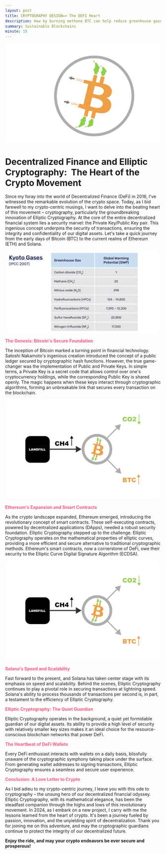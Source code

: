 ```yaml
---
layout: post
title: CRYPTOGRAPHY DESIGN=> The DEFI Heart
description: How by burning methane BTC can help reduce greenhouse gases
summary: Sustainable Blockchains
minute: 15
---
```


![BTC-Intro](/assets/images/art/CH4/CH4.jpeg)

# Decentralized Finance and Elliptic Cryptography:  The Heart of the Crypto Movement

Since my foray into the world of Decentralized Finance (DeFi) in 2016, I've witnessed the remarkable evolution of the crypto space. Today, as I bid farewell to my crypto-centric musings, I want to delve into the beating heart of this movement – cryptography, particularly the groundbreaking innovation of Elliptic Cryptography.
At the core of the entire decentralized financial system lies a security marvel: the Private Key/Public Key pair. This ingenious concept underpins the security of transactions, ensuring the integrity and confidentiality of our digital assets. Let's take a quick journey from the early days of Bitcoin (BTC) to the current realms of Ethereum (ETH) and Solana.

![Gases Table](/assets/images/art/CH4/table.png)

<span style="color:#ff597d">__The Genesis: Bitcoin's Secure Foundation__</span>

The inception of Bitcoin marked a turning point in financial technology. Satoshi Nakamoto's ingenious creation introduced the concept of a public ledger secured by cryptographic hash functions. However, the true game-changer was the implementation of Public and Private Keys.
In simple terms, a Private Key is a secret code that allows control over one's cryptocurrency holdings, while the corresponding Public Key is shared openly. The magic happens when these keys interact through cryptographic algorithms, forming an unbreakable link that secures every transaction on the blockchain.


![BTC-Intro](/assets/images/art/CH4/CH4-scheme2.jpeg)

<span style="color:#ff597d">__Ethereum's Expansion and Smart Contracts__</span>

As the crypto landscape expanded, Ethereum emerged, introducing the revolutionary concept of smart contracts. These self-executing contracts, powered by decentralized applications (DApps), needed a robust security foundation. Elliptic Cryptography stepped up to the challenge.
Elliptic Cryptography operates on the mathematical properties of elliptic curves, providing a more efficient and secure alternative to traditional cryptographic methods. Ethereum's smart contracts, now a cornerstone of DeFi, owe their security to the Elliptic Curve Digital Signature Algorithm (ECDSA).

![BTC-Intro](/assets/images/art/CH4/CH4-scheme2.jpeg)

<span style="color:#ff597d">__Solana's Speed and Scalability__</span>

Fast forward to the present, and Solana has taken center stage with its emphasis on speed and scalability. Behind the scenes, Elliptic Cryptography continues to play a pivotal role in securing transactions at lightning speed. Solana's ability to process thousands of transactions per second is, in part, a testament to the efficiency of Elliptic Cryptography.

<span style="color:#ff597d">__Elliptic Cryptography: The Quiet Guardian__</span>

Elliptic Cryptography operates in the background, a quiet yet formidable guardian of our digital assets. Its ability to provide a high level of security with relatively smaller key sizes makes it an ideal choice for the resource-conscious blockchain networks that power DeFi.

<span style="color:#ff597d">__The Heartbeat of DeFi Wallets__</span>

Every DeFi enthusiast interacts with wallets on a daily basis, blissfully unaware of the cryptographic symphony taking place under the surface. From generating wallet addresses to signing transactions, Elliptic Cryptography ensures a seamless and secure user experience.

<span style="color:#ff597d">__Conclusion: A Love Letter to Crypto__</span>

As I bid adieu to my crypto-centric journey, I leave you with this ode to cryptography – the unsung hero of our decentralized financial odyssey. Elliptic Cryptography, with its mathematical elegance, has been the steadfast companion through the highs and lows of this revolutionary movement.
In 2024, as I embark on a new project, I carry with me the lessons learned from the heart of crypto. It's been a journey fueled by passion, innovation, and the unyielding spirit of decentralization. Thank you for joining me on this adventure, and may the cryptographic guardians continue to protect the integrity of our decentralized future.

__Enjoy the ride, and may your crypto endeavors be ever secure and prosperous!__






